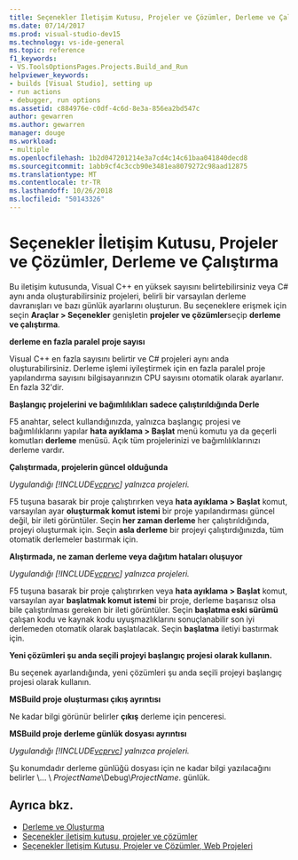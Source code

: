 ```yaml
---
title: Seçenekler İletişim Kutusu, Projeler ve Çözümler, Derleme ve Çalıştırma
ms.date: 07/14/2017
ms.prod: visual-studio-dev15
ms.technology: vs-ide-general
ms.topic: reference
f1_keywords:
- VS.ToolsOptionsPages.Projects.Build_and_Run
helpviewer_keywords:
- builds [Visual Studio], setting up
- run actions
- debugger, run options
ms.assetid: c884976e-c0df-4c6d-8e3a-856ea2bd547c
author: gewarren
ms.author: gewarren
manager: douge
ms.workload:
- multiple
ms.openlocfilehash: 1b2d047201214e3a7cd4c14c61baa041840decd8
ms.sourcegitcommit: 1abb9cf4c3ccb90e3481ea8079272c98aad12875
ms.translationtype: MT
ms.contentlocale: tr-TR
ms.lasthandoff: 10/26/2018
ms.locfileid: "50143326"
---
```

# <a name="options-dialog-box-projects-and-solutions-build-and-run"></a>Seçenekler İletişim Kutusu, Projeler ve Çözümler, Derleme ve Çalıştırma

Bu iletişim kutusunda, Visual C++ en yüksek sayısını belirtebilirsiniz veya C# aynı anda oluşturabilirsiniz projeleri, belirli bir varsayılan derleme davranışları ve bazı günlük ayarlarını oluşturun. Bu seçeneklere erişmek için seçin **Araçlar > Seçenekler** genişletin **projeler ve çözümler**seçip **derleme ve çalıştırma**.

**derleme en fazla paralel proje sayısı**

Visual C++ en fazla sayısını belirtir ve C# projeleri aynı anda oluşturabilirsiniz. Derleme işlemi iyileştirmek için en fazla paralel proje yapılandırma sayısını bilgisayarınızın CPU sayısını otomatik olarak ayarlanır. En fazla 32'dir.

**Başlangıç projelerini ve bağımlılıkları sadece çalıştırıldığında Derle**

F5 anahtar, select kullandığınızda, yalnızca başlangıç projesi ve bağımlılıklarını yapılar **hata ayıklama > Başlat** menü komutu ya da geçerli komutları **derleme** menüsü. Açık tüm projelerinizi ve bağımlılıklarınızı derleme vardır.

**Çalıştırmada, projelerin güncel olduğunda**

*Uygulandığı [!INCLUDE[vcprvc](../../code-quality/includes/vcprvc_md.md)] yalnızca projeleri.*

F5 tuşuna basarak bir proje çalıştırırken veya **hata ayıklama > Başlat** komut, varsayılan ayar **oluşturmak komut istemi** bir proje yapılandırması güncel değil, bir ileti görüntüler. Seçin **her zaman derleme** her çalıştırıldığında, projeyi oluşturmak için. Seçin **asla derleme** bir projeyi çalıştırdığınızda, tüm otomatik derlemeler bastırmak için.

**Alıştırmada, ne zaman derleme veya dağıtım hataları oluşuyor**

*Uygulandığı [!INCLUDE[vcprvc](../../code-quality/includes/vcprvc_md.md)] yalnızca projeleri.*

F5 tuşuna basarak bir proje çalıştırırken veya **hata ayıklama > Başlat** komut, varsayılan ayar **başlatmak komut istemi** bir proje, derleme başarısız olsa bile çalıştırılması gereken bir ileti görüntüler. Seçin **başlatma eski sürümü** çalışan kodu ve kaynak kodu uyuşmazlıklarını sonuçlanabilir son iyi derlemeden otomatik olarak başlatılacak. Seçin **başlatma** iletiyi bastırmak için.

**Yeni çözümleri şu anda seçili projeyi başlangıç projesi olarak kullanın.**

Bu seçenek ayarlandığında, yeni çözümleri şu anda seçili projeyi başlangıç projesi olarak kullanın.

**MSBuild proje oluşturması çıkış ayrıntısı**

Ne kadar bilgi görünür belirler **çıkış** derleme için penceresi.

**MSBuild proje derleme günlük dosyası ayrıntısı**

*Uygulandığı [!INCLUDE[vcprvc](../../code-quality/includes/vcprvc_md.md)] yalnızca projeleri.*

Şu konumdadır derleme günlüğü dosyası için ne kadar bilgi yazılacağını belirler \\... \\ *ProjectName*\Debug\\*ProjectName*. günlük.

## <a name="see-also"></a>Ayrıca bkz.

- [Derleme ve Oluşturma](../../ide/compiling-and-building-in-visual-studio.md)
- [Seçenekler iletişim kutusu, projeler ve çözümler](projects-and-solutions-options-dialog-box.md)
- [Seçenekler İletişim Kutusu, Projeler ve Çözümler, Web Projeleri](options-dialog-box-projects-and-solutions-web-projects.md)